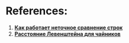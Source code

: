 
# References:

1. **[Как работает неточное сравнение строк](https://habr.com/ru/articles/671136/)**
2. **[Расстояние Левенштейна для чайников](https://habr.com/ru/articles/676858/)**